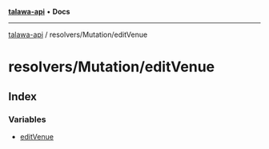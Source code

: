[**talawa-api**](../../../README.md) • **Docs**

***

[talawa-api](../../../modules.md) / resolvers/Mutation/editVenue

# resolvers/Mutation/editVenue

## Index

### Variables

- [editVenue](variables/editVenue.md)
